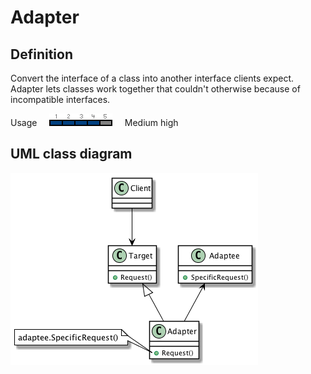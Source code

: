 # Adapter

## Definition
Convert the interface of a class into another interface clients expect. Adapter lets classes work together that couldn't otherwise because of incompatible interfaces.
<BR>

Usage     ![Usage](../../../docs/Pictures/Usage4.png)     Medium high

## UML class diagram
![GitHub Logo](../../../docs/Diagrams/UML/DesignPatterns/Adapter.png)
